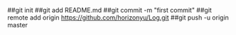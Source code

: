 ##git init
##git add README.md
##git commit -m "first commit"
##git remote add origin https://github.com/horizonyu/Log.git
##git push -u origin master
